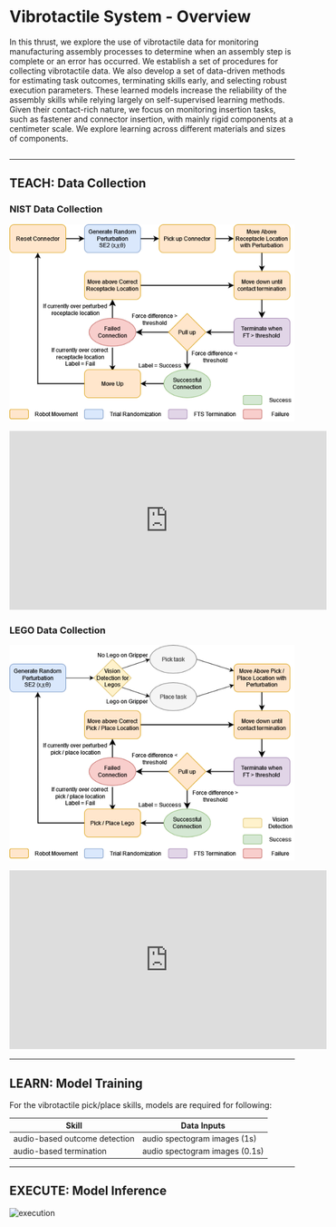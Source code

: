 # Vibrotactile System - Overview

In this thrust, we explore the use of vibrotactile data for monitoring manufacturing assembly processes to determine when an assembly step is complete or an error has occurred. We establish a set of procedures for collecting vibrotactile data. We also develop a set of data-driven methods for estimating task outcomes, terminating skills early, and selecting robust execution parameters. These learned models increase the reliability of the assembly skills while relying largely on self-supervised learning methods. Given their contact-rich nature, we focus on monitoring insertion tasks, such as fastener and connector insertion, with mainly rigid components at a centimeter scale. We explore learning across different materials and sizes of components.


```{contents}
```
---
## TEACH: Data Collection

### NIST Data Collection

![NIST Data Collection Flow Diagram](../files/vbt/NIST_Data_Collection_Flow_Diagram.png)

<iframe width="560" height="315" src="https://www.youtube.com/embed/iAEQY6bjOss?si=rLmF_a6JPDQohMNW" title="YouTube video player" frameborder="0" allow="accelerometer; autoplay; clipboard-write; encrypted-media; gyroscope; picture-in-picture; web-share" referrerpolicy="strict-origin-when-cross-origin" allowfullscreen></iframe>

### LEGO Data Collection

![LEGO Data Collection Flow Diagram](../files/vbt/LEGO_Data_Collection_Flow_Diagram.png)

<iframe width="560" height="315" src="https://www.youtube.com/embed/-Z85p3ztPq4?si=kySVBApxR_s5e8tO" title="YouTube video player" frameborder="0" allow="accelerometer; autoplay; clipboard-write; encrypted-media; gyroscope; picture-in-picture; web-share" referrerpolicy="strict-origin-when-cross-origin" allowfullscreen></iframe>

---
## LEARN: Model Training

For the vibrotactile pick/place skills, models are required for following:

| Skill | Data Inputs |
|-------|-------------|
|audio-based outcome detection| audio spectogram images (1s) |
|audio-based termination | audio spectogram images (0.1s) |

---
## EXECUTE: Model Inference

![execution](files/vt-execution.png)